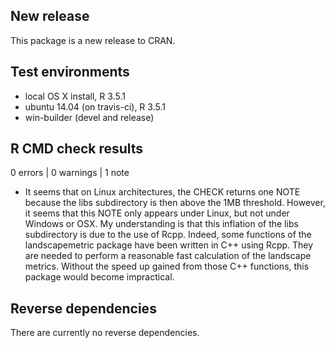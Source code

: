 ## New release

This package is a new release to CRAN.

## Test environments
* local OS X install, R 3.5.1
* ubuntu 14.04 (on travis-ci), R 3.5.1
* win-builder (devel and release)

## R CMD check results

0 errors | 0 warnings | 1 note

* It seems that on Linux architectures, the CHECK returns one NOTE because the libs subdirectory is then above the 1MB threshold. However, it seems that this NOTE only appears under Linux, but not under Windows or OSX. My understanding is that this inflation of the libs subdirectory is due to the use of Rcpp. Indeed, some functions of the landscapemetric package have been written in C++ using Rcpp. They are needed to perform a reasonable fast calculation of the landscape metrics. Without the speed up gained from those C++ functions, this package would become impractical.

## Reverse dependencies

There are currently no reverse dependencies.
